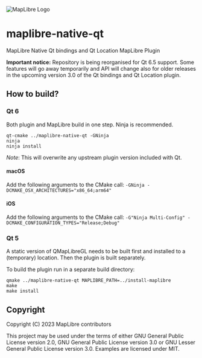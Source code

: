 ![MapLibre Logo](https://maplibre.org/img/maplibre-logo-big.svg)

# maplibre-native-qt

MapLibre Native Qt bindings and Qt Location MapLibre Plugin

**Important notice:** Repository is being reorganised for Qt 6.5 support.
Some features will go away temporarily and API will change also for older
releases in the upcoming version 3.0 of the Qt bindings and Qt Location plugin.

## How to build?

### Qt 6

Both plugin and MapLibre build in one step. Ninja is recommended.

```shell
qt-cmake ../maplibre-native-qt -GNinja
ninja
ninja install
```

_Note_: This will overwrite any upstream plugin version included with Qt.

#### macOS

Add the following arguments to the CMake call:
`-GNinja -DCMAKE_OSX_ARCHITECTURES="x86_64;arm64"`

#### iOS

Add the following arguments to the CMake call:
`-G"Ninja Multi-Config" -DCMAKE_CONFIGURATION_TYPES="Release;Debug"`

### Qt 5

A static version of QMapLibreGL needs to be built first and installed to a (temporary) location.
Then the plugin is built separately.

To build the plugin run in a separate build directory:

```shell
qmake ../maplibre-native-qt MAPLIBRE_PATH=../install-maplibre
make
make install
```

## Copyright

Copyright (C) 2023 MapLibre contributors

This project may be used under the terms of either GNU General Public License version 2.0,
GNU General Public License version 3.0 or GNU Lesser General Public License version 3.0.
Examples are licensed under MIT.
